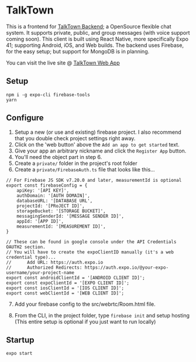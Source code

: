 # TalkTown

This is a frontend for [TalkTown Backend](https://github.com/nightness/TalkTown-Backend); a OpenSource flexible chat system. It supports private, public, and group messages (with voice support coming soon). This client is built using React Native, more specifically Expo 41; supporting Android, iOS, and Web builds. The backend uses Firebase, for the easy setup; but support for MongoDB is in planning.

You can visit the live site @ [TalkTown Web App](https://talktown.live/)

## Setup

```
npm i -g expo-cli firebase-tools
yarn
```

## Configure

1. Setup a new (or use and existing) firebase project. I also recommend that you double check project settings right away.
2. Click on the 'web button' above the `Add an app to get started` text.
3. Give your app an arbitrary nickname and click the `Register App` button.
4. You'll need the object part in step 6.
5. Create a `private/` folder in the project's root folder
6. Create a `private/FirebaseAuth.ts` file that looks like this...

```tsx
// For Firebase JS SDK v7.20.0 and later, measurementId is optional
export const firebaseConfig = {
    apiKey: '[API KEY]',
    authDomain: '[AUTH DOMAIN]',
    databaseURL: '[DATABASE URL',
    projectId: '[PRoJECT ID]',
    storageBucket: '[STORAGE BUCKET]',
    messagingSenderId: '[MESSAGE SENDER ID]',
    appId: '[APP ID]',
    measurementId: '[MEASUREMENT ID]',
}

// These can be found in google console under the API Credentials OAUTH2 section.
// You will have to create the expoClientID manually (it's a web credential type)...
//      Add URL: https://auth.expo.io
//      Authorized Redirects: https://auth.expo.io/@your-expo-username/your-project-name
export const androidClientId = '[ANDROID CLIENT ID]';
export const expoClientId = '[EXPO CLIENT ID]';
export const iosClientId = '[IOS CLIENT ID]';
export const webClientId = '[WEB CLIENT ID]';
```
7. Add your firebase config to the src/webrtc/Room.html file.

8. From the CLI, in the project folder, type `firebase init` and setup hosting (This entire setup is optional if you just want to run locally)

## Startup

```
expo start
```
